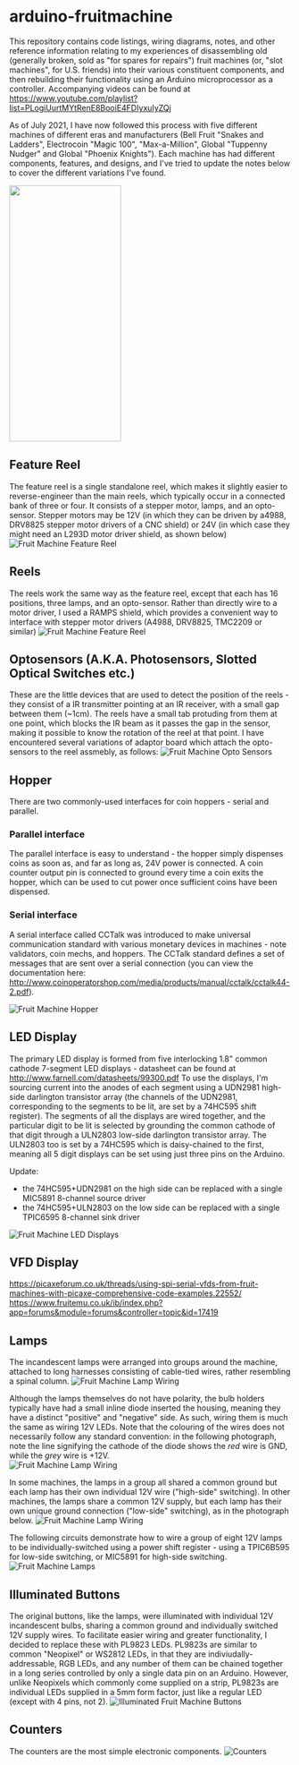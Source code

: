 # arduino-fruitmachine
This repository contains code listings, wiring diagrams, notes, and other reference information relating to my experiences of disassembling old (generally broken, sold as "for spares for repairs") fruit machines (or, "slot machines", for U.S. friends) into their various constituent components, and then rebuilding their functionality using an Arduino microprocessor as a controller.
Accompanying videos can be found at https://www.youtube.com/playlist?list=PLogiUurtMYtRenE8BooiE4FDIyxuIyZQj

As of July 2021, I have now followed this process with five different machines of different eras and manufacturers (Bell Fruit "Snakes and Ladders", Electrocoin "Magic 100", "Max-a-Million", Global "Tuppenny Nudger" and Global "Phoenix Knights"). Each machine has had different components, features, and designs, and I've tried to update the notes below to cover the different variations I've found.

<!-- ![Fruit Machine](FruitMachine.png?raw=true "Fruit Machine") -->
<img src="https://raw.githubusercontent.com/playfultechnology/arduino-fruitmachine/d5c05b58d625fce697c9b50bb38bf21852ebf172/FruitMachine.png" width="200" height="458">

## Feature Reel
The feature reel is a single standalone reel, which makes it slightly easier to reverse-engineer than the main reels, which typically occur in a connected bank of three or four. It consists of a stepper motor, lamps, and an opto-sensor. Stepper motors may be 12V (in which they can be driven by a4988, DRV8825 stepper motor drivers of a CNC shield) or 24V (in which case they might need an L293D motor driver shield, as shown below)  
![Fruit Machine Feature Reel](FruitMachineFeatureReel/FeatureReel_Assembly_bb.jpg?raw=true "Fruit Machine Reel Assembly")


## Reels
The reels work the same way as the feature reel, except that each has 16 positions, three lamps, and an opto-sensor. Rather than directly wire to a motor driver, I used a RAMPS shield, which provides a convenient way to interface with stepper motor drivers (A4988, DRV8825, TMC2209 or similar)
![Fruit Machine Feature Reel](FruitMachineReels/FruitMachineReels_bb.jpg?raw=true "Fruit Machine Reels")


## Optosensors (A.K.A. Photosensors, Slotted Optical Switches etc.)
These are the little devices that are used to detect the position of the reels - they consist of a IR transmitter pointing at an IR receiver, with a small gap between them (~1cm). The reels have a small tab protuding from them at one point, which blocks the IR beam as it passes the gap in the sensor, making it possible to know the rotation of the reel at that point. I have encountered several variations of adaptor board which attach the opto-sensors to the reel assmebly, as follows:
![Fruit Machine Opto Sensors](FruitMachineOptoSensors/FruitMachineOptoSensors_bb.jpg?raw=true "Fruit Machine Opto Sensors")

## Hopper
There are two commonly-used interfaces for coin hoppers - serial and parallel. 
### Parallel interface
The parallel interface is easy to understand - the hopper simply dispenses coins as soon as, and far as long as, 24V power is connected. A coin counter output pin is connected to ground every time a coin exits the hopper, which can be used to cut power once sufficient coins have been dispensed.
### Serial interface
A serial interface called CCTalk was introduced to make universal communication standard with various monetary devices in machines - note validators, coin mechs, and hoppers. The CCTalk standard defines a set of messages that are sent over a serial connection (you can view the documentation here: http://www.coinoperatorshop.com/media/products/manual/cctalk/cctalk44-2.pdf).

![Fruit Machine Hopper](FruitMachineHopper/FruitMachineHopper_bb.jpg?raw=true "Fruit Machine Hopper")

## LED Display
The primary LED display is formed from five interlocking 1.8" common cathode 7-segment LED displays - datasheet can be found at  http://www.farnell.com/datasheets/99300.pdf
To use the displays, I'm sourcing current into the anodes of each segment using a UDN2981 high-side darlington transistor array (the channels of the UDN2981, corresponding to the segments to be lit, are set by a 74HC595 shift register). The segments of all the displays are wired together, and the particular digit to be lit is selected by grounding the common cathode of that digit through a ULN2803 low-side darlington transistor array. The ULN2803 too is set by a 74HC595 which is daisy-chained to the first, meaning all 5 digit displays can be set using just three pins on the Arduino.

Update: 
 - the 74HC595+UDN2981 on the high side can be replaced with a single MIC5891 8-channel source driver
 - the 74HC595+ULN2803 on the low side can be replaced with a single TPIC6595 8-channel sink driver

![Fruit Machine LED Displays](https://raw.githubusercontent.com/playfultechnology/arduino-fruitmachine/d5c05b58d625fce697c9b50bb38bf21852ebf172/FruitMachineLED/FruitMachineLED_bb.jpg?raw=true "Fruit Machine LED Display")

## VFD Display
https://picaxeforum.co.uk/threads/using-spi-serial-vfds-from-fruit-machines-with-picaxe-comprehensive-code-examples.22552/
https://www.fruitemu.co.uk/ib/index.php?app=forums&module=forums&controller=topic&id=17419

## Lamps
The incandescent lamps were arranged into groups around the machine, attached to long harnesses consisting of cable-tied wires, rather resembling a spinal column. 
![Fruit Machine Lamp Wiring](https://raw.githubusercontent.com/playfultechnology/arduino-fruitmachine/master/FruitMachineLamps/FruitMachineLamps_1.jpg "Fruit Machine Lamp Wiring")

Although the lamps themselves do not have polarity, the bulb holders typically have had a small inline diode inserted the housing, meaning they have a distinct "positive" and "negative" side. As such, wiring them is much the same as wiring 12V LEDs. Note that the colouring of the wires does not necessarily follow any standard convention: in the following photograph, note the line signifying the cathode of the diode shows the *red* wire is GND, while the *grey* wire is +12V.  
![Fruit Machine Lamp Wiring](https://raw.githubusercontent.com/playfultechnology/arduino-fruitmachine/master/FruitMachineLamps/FruitMachineLamps_2.jpg "Fruit Machine Lamp Wiring")

In some machines, the lamps in a group all shared a common ground but each lamp has their own individual 12V wire ("high-side" switching). 
In other machines, the lamps share a common 12V supply, but each lamp has their own unique ground connection ("low-side" switching), as in the photograph below. 
![Fruit Machine Lamp Wiring](https://raw.githubusercontent.com/playfultechnology/arduino-fruitmachine/master/FruitMachineLamps/FruitMachineLamps_3.jpg "Fruit Machine Lamp Wiring")

The following circuits demonstrate how to wire a group of eight 12V lamps to be individually-switched using a power shift register - using a TPIC6B595 for low-side switching, or MIC5891 for high-side switching.
![Fruit Machine Lamps](https://raw.githubusercontent.com/playfultechnology/arduino-fruitmachine/master/FruitMachineLamps/FruitMachineLamps_bb.jpg?raw=true "Fruit Machine Lamps")


## Illuminated Buttons
The original buttons, like the lamps, were illuminated with individual 12V incandescent bulbs, sharing a common ground and individually switched 12V supply wires. To facilitate easier wiring and greater functionality, I decided to replace these with PL9823 LEDs. PL9823s are similar to common "Neopixel" or WS2812 LEDs, in that they are indiviudally-addressable, RGB LEDs, and any number of them can be chained together in a long series controlled by only a single data pin on an Arduino. However, unlike Neopixels which commonly come supplied on a strip, PL9823s are individual LEDs supplied in a 5mm form factor, just like a regular LED (except with 4 pins, not 2).
![Illuminated Fruit Machine Buttons](https://raw.githubusercontent.com/playfultechnology/arduino-fruitmachine/master/FruitMachineButtons/FruitMachineButtons_bb.jpg?raw=true "Illuminated Fruit Machine Buttons")


## Counters
The counters are the most simple electronic components. 
![Counters](FruitMachineCoinCounter/FruitMachineCoinCounter_bb.jpg?raw=true "Fruit Machine Coin Counter")

